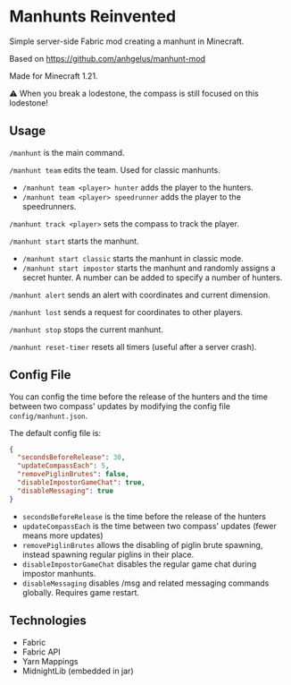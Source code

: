 # Manhunts Reinvented

Simple server-side Fabric mod creating a manhunt in Minecraft.

Based on https://github.com/anhgelus/manhunt-mod

Made for Minecraft 1.21.

:warning: When you break a lodestone, the compass is still focused on this lodestone!

## Usage

`/manhunt` is the main command.

`/manhunt team` edits the team. Used for classic manhunts.
- `/manhunt team <player> hunter` adds the player to the hunters.
- `/manhunt team <player> speedrunner` adds the player to the speedrunners.

`/manhunt track <player>` sets the compass to track the player.

`/manhunt start` starts the manhunt.
- `/manhunt start classic` starts the manhunt in classic mode.
- `/manhunt start impostor` starts the manhunt and randomly assigns a secret hunter. A number can be added to specify a number of hunters.

`/manhunt alert` sends an alert with coordinates and current dimension.

`/manhunt lost` sends a request for coordinates to other players.

`/manhunt stop` stops the current manhunt.

`/manhunt reset-timer` resets all timers (useful after a server crash).

## Config File

You can config the time before the release of the hunters and the time between two compass' updates by modifying the config 
file `config/manhunt.json`.

The default config file is:

```json
{
  "secondsBeforeRelease": 30,
  "updateCompassEach": 5,
  "removePiglinBrutes": false,
  "disableImpostorGameChat": true,
  "disableMessaging": true
}
```

- `secondsBeforeRelease` is the time before the release of the hunters
- `updateCompassEach` is the time between two compass' updates (fewer means more updates)
- `removePiglinBrutes` allows the disabling of piglin brute spawning, instead spawning regular piglins in their place.
- `disableImpostorGameChat` disables the regular game chat during impostor manhunts.
- `disableMessaging` disables /msg and related messaging commands globally. Requires game restart.

## Technologies

- Fabric
- Fabric API
- Yarn Mappings
- MidnightLib (embedded in jar)
